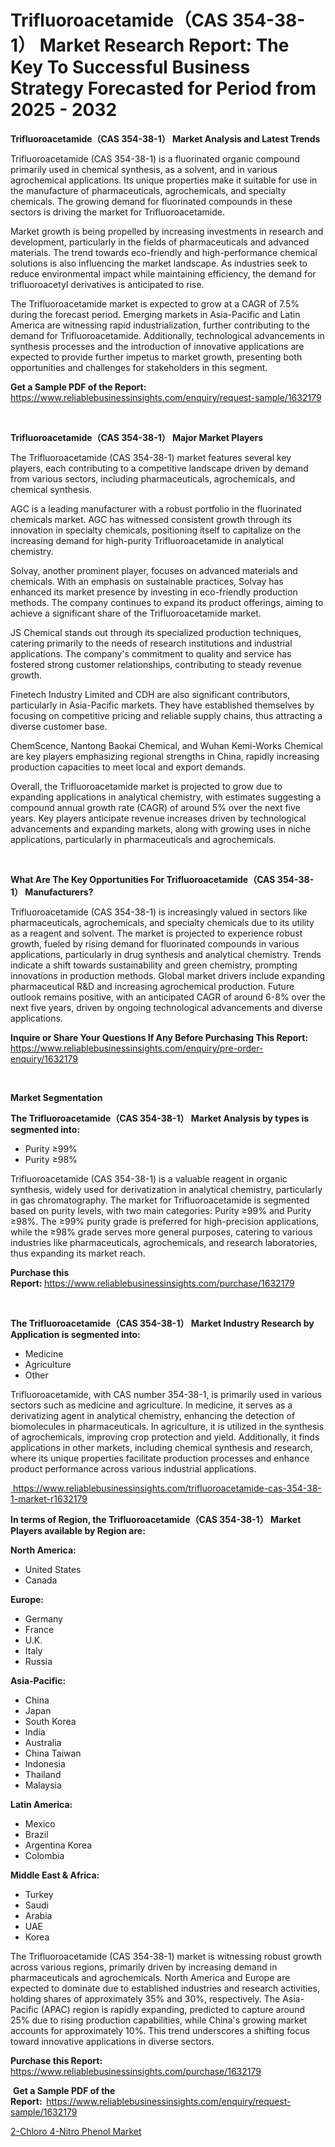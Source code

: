 <p><h1>Trifluoroacetamide（CAS 354-38-1） Market Research Report: The Key To Successful Business Strategy Forecasted for Period from 2025 - 2032</h1></p><p><strong>Trifluoroacetamide（CAS 354-38-1） Market Analysis and Latest Trends</strong></p>
<p><p>Trifluoroacetamide (CAS 354-38-1) is a fluorinated organic compound primarily used in chemical synthesis, as a solvent, and in various agrochemical applications. Its unique properties make it suitable for use in the manufacture of pharmaceuticals, agrochemicals, and specialty chemicals. The growing demand for fluorinated compounds in these sectors is driving the market for Trifluoroacetamide.</p><p>Market growth is being propelled by increasing investments in research and development, particularly in the fields of pharmaceuticals and advanced materials. The trend towards eco-friendly and high-performance chemical solutions is also influencing the market landscape. As industries seek to reduce environmental impact while maintaining efficiency, the demand for trifluoroacetyl derivatives is anticipated to rise.</p><p>The Trifluoroacetamide market is expected to grow at a CAGR of 7.5% during the forecast period. Emerging markets in Asia-Pacific and Latin America are witnessing rapid industrialization, further contributing to the demand for Trifluoroacetamide. Additionally, technological advancements in synthesis processes and the introduction of innovative applications are expected to provide further impetus to market growth, presenting both opportunities and challenges for stakeholders in this segment.</p></p>
<p><strong>Get a Sample PDF of the Report:&nbsp;</strong> <a href="https://www.reliablebusinessinsights.com/enquiry/request-sample/1632179?utm_campaign=2983&utm_medium=2&utm_source=Github&utm_content=ia&utm_term=29032025&utm_id=trifluoroacetamidecas-354-38-1">https://www.reliablebusinessinsights.com/enquiry/request-sample/1632179</a></p>
<p>&nbsp;</p>
<p><strong>Trifluoroacetamide（CAS 354-38-1） Major Market Players</strong></p>
<p><p>The Trifluoroacetamide (CAS 354-38-1) market features several key players, each contributing to a competitive landscape driven by demand from various sectors, including pharmaceuticals, agrochemicals, and chemical synthesis.</p><p>AGC is a leading manufacturer with a robust portfolio in the fluorinated chemicals market. AGC has witnessed consistent growth through its innovation in specialty chemicals, positioning itself to capitalize on the increasing demand for high-purity Trifluoroacetamide in analytical chemistry.</p><p>Solvay, another prominent player, focuses on advanced materials and chemicals. With an emphasis on sustainable practices, Solvay has enhanced its market presence by investing in eco-friendly production methods. The company continues to expand its product offerings, aiming to achieve a significant share of the Trifluoroacetamide market.</p><p>JS Chemical stands out through its specialized production techniques, catering primarily to the needs of research institutions and industrial applications. The company's commitment to quality and service has fostered strong customer relationships, contributing to steady revenue growth.</p><p>Finetech Industry Limited and CDH are also significant contributors, particularly in Asia-Pacific markets. They have established themselves by focusing on competitive pricing and reliable supply chains, thus attracting a diverse customer base.</p><p>ChemScence, Nantong Baokai Chemical, and Wuhan Kemi-Works Chemical are key players emphasizing regional strengths in China, rapidly increasing production capacities to meet local and export demands.</p><p>Overall, the Trifluoroacetamide market is projected to grow due to expanding applications in analytical chemistry, with estimates suggesting a compound annual growth rate (CAGR) of around 5% over the next five years. Key players anticipate revenue increases driven by technological advancements and expanding markets, along with growing uses in niche applications, particularly in pharmaceuticals and agrochemicals.</p></p>
<p>&nbsp;</p>
<p><strong>What Are The Key Opportunities For Trifluoroacetamide（CAS 354-38-1） Manufacturers?</strong></p>
<p><p>Trifluoroacetamide (CAS 354-38-1) is increasingly valued in sectors like pharmaceuticals, agrochemicals, and specialty chemicals due to its utility as a reagent and solvent. The market is projected to experience robust growth, fueled by rising demand for fluorinated compounds in various applications, particularly in drug synthesis and analytical chemistry. Trends indicate a shift towards sustainability and green chemistry, prompting innovations in production methods. Global market drivers include expanding pharmaceutical R&D and increasing agrochemical production. Future outlook remains positive, with an anticipated CAGR of around 6-8% over the next five years, driven by ongoing technological advancements and diverse applications.</p></p>
<p><strong>Inquire or Share Your Questions If Any Before Purchasing This Report:</strong> <a href="https://www.reliablebusinessinsights.com/enquiry/pre-order-enquiry/1632179?utm_campaign=2983&utm_medium=2&utm_source=Github&utm_content=ia&utm_term=29032025&utm_id=trifluoroacetamidecas-354-38-1">https://www.reliablebusinessinsights.com/enquiry/pre-order-enquiry/1632179</a></p>
<p>&nbsp;</p>
<p><strong>Market Segmentation</strong></p>
<p><strong>The Trifluoroacetamide（CAS 354-38-1） Market Analysis by types is segmented into:</strong></p>
<p><ul><li>Purity ≥99%</li><li>Purity ≥98%</li></ul></p>
<p><p>Trifluoroacetamide (CAS 354-38-1) is a valuable reagent in organic synthesis, widely used for derivatization in analytical chemistry, particularly in gas chromatography. The market for Trifluoroacetamide is segmented based on purity levels, with two main categories: Purity ≥99% and Purity ≥98%. The ≥99% purity grade is preferred for high-precision applications, while the ≥98% grade serves more general purposes, catering to various industries like pharmaceuticals, agrochemicals, and research laboratories, thus expanding its market reach.</p></p>
<p><strong>Purchase this Report:&nbsp;</strong><a href="https://www.reliablebusinessinsights.com/purchase/1632179?utm_campaign=2983&utm_medium=2&utm_source=Github&utm_content=ia&utm_term=29032025&utm_id=trifluoroacetamidecas-354-38-1">https://www.reliablebusinessinsights.com/purchase/1632179</a></p>
<p>&nbsp;</p>
<p><strong>The Trifluoroacetamide（CAS 354-38-1） Market Industry Research by Application is segmented into:</strong></p>
<p><ul><li>Medicine</li><li>Agriculture</li><li>Other</li></ul></p>
<p><p>Trifluoroacetamide, with CAS number 354-38-1, is primarily used in various sectors such as medicine and agriculture. In medicine, it serves as a derivatizing agent in analytical chemistry, enhancing the detection of biomolecules in pharmaceuticals. In agriculture, it is utilized in the synthesis of agrochemicals, improving crop protection and yield. Additionally, it finds applications in other markets, including chemical synthesis and research, where its unique properties facilitate production processes and enhance product performance across various industrial applications.</p></p>
<p><a href="https://www.reliablebusinessinsights.com/trifluoroacetamide-cas-354-38-1-market-r1632179?utm_campaign=2983&utm_medium=2&utm_source=Github&utm_content=ia&utm_term=29032025&utm_id=trifluoroacetamidecas-354-38-1">&nbsp;https://www.reliablebusinessinsights.com/trifluoroacetamide-cas-354-38-1-market-r1632179</a></p>
<p><strong>In terms of Region, the Trifluoroacetamide（CAS 354-38-1） Market Players available by Region are:</strong></p>
<p>
    <p> <strong> North America: </strong>
        <ul>
            <li>United States</li>
            <li>Canada</li>
        </ul>
        </p> 
    <p> <strong> Europe: </strong>
        <ul>
            <li>Germany</li>
            <li>France</li>
            <li>U.K.</li>
            <li>Italy</li>
            <li>Russia</li>
        </ul>
        </p> 
    <p> <strong> Asia-Pacific: </strong>
        <ul>
            <li>China</li>
            <li>Japan</li>
            <li>South Korea</li>
            <li>India</li>
            <li>Australia</li>
            <li>China Taiwan</li>
            <li>Indonesia</li>
            <li>Thailand</li>
            <li>Malaysia</li>
        </ul>
        </p> 
    <p> <strong> Latin America: </strong>
        <ul>
            <li>Mexico</li>
            <li>Brazil</li>
            <li>Argentina Korea</li>
            <li>Colombia</li>
        </ul>
        </p> 
    <p> <strong> Middle East & Africa: </strong>
        <ul>
            <li>Turkey</li>
            <li>Saudi</li>
            <li>Arabia</li>
            <li>UAE</li>
            <li>Korea</li>
        </ul>
    </p>
    </p>
<p><p>The Trifluoroacetamide (CAS 354-38-1) market is witnessing robust growth across various regions, primarily driven by increasing demand in pharmaceuticals and agrochemicals. North America and Europe are expected to dominate due to established industries and research activities, holding shares of approximately 35% and 30%, respectively. The Asia-Pacific (APAC) region is rapidly expanding, predicted to capture around 25% due to rising production capabilities, while China's growing market accounts for approximately 10%. This trend underscores a shifting focus toward innovative applications in diverse sectors.</p></p>
<p><strong>Purchase this Report: </strong><a href="https://www.reliablebusinessinsights.com/purchase/1632179?utm_campaign=2983&utm_medium=2&utm_source=Github&utm_content=ia&utm_term=29032025&utm_id=trifluoroacetamidecas-354-38-1">https://www.reliablebusinessinsights.com/purchase/1632179</a></p>
<p>&nbsp;<strong>Get a Sample PDF of the Report:&nbsp;&nbsp;</strong><a href="https://www.reliablebusinessinsights.com/enquiry/request-sample/1632179?utm_campaign=2983&utm_medium=2&utm_source=Github&utm_content=ia&utm_term=29032025&utm_id=trifluoroacetamidecas-354-38-1">https://www.reliablebusinessinsights.com/enquiry/request-sample/1632179</a></p>
<p><strong></strong></p>
<p><p><a href="https://github.com/shewlisapsai/Market-Research-Report-List-1/blob/main/2-chloro-4-nitro-phenol-market.md?utm_campaign=2983&utm_medium=2&utm_source=Github&utm_content=ia&utm_term=29032025&utm_id=trifluoroacetamidecas-354-38-1">2-Chloro 4-Nitro Phenol Market</a></p></p>
